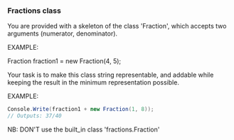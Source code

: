 ### Fractions class

You are provided with a skeleton of the class 'Fraction', which accepts two arguments (numerator, denominator).

EXAMPLE:

Fraction fraction1 = new Fraction(4, 5);

Your task is to make this class string representable, and addable while keeping the result in the minimum representation possible.

EXAMPLE:
```csharp
Console.Write(fraction1 + new Fraction(1, 8));
// Outputs: 37/40
```
NB: DON'T use the built_in class 'fractions.Fraction'
